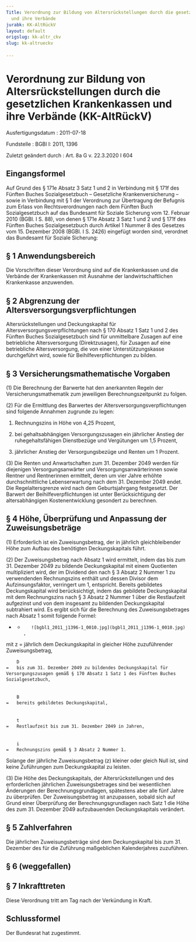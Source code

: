 ```yaml
---
Title: Verordnung zur Bildung von Altersrückstellungen durch die gesetzlichen Krankenkassen
  und ihre Verbände
jurabk: KK-AltRückV
layout: default
origslug: kk-altr_ckv
slug: kk-altrueckv

---
```


# Verordnung zur Bildung von Altersrückstellungen durch die gesetzlichen Krankenkassen und ihre Verbände (KK-AltRückV)

Ausfertigungsdatum
:   2011-07-18

Fundstelle
:   BGBl I: 2011, 1396

Zuletzt geändert durch
:   Art. 8a G v. 22.3.2020 I 604


## Eingangsformel

Auf Grund des § 171e Absatz 3 Satz 1 und 2 in Verbindung mit § 171f des Fünften Buches Sozialgesetzbuch – Gesetzliche Krankenversicherung – sowie in Verbindung mit § 1 der Verordnung zur Übertragung der Befugnis zum Erlass von Rechtsverordnungen nach dem Fünften Buch Sozialgesetzbuch auf das Bundesamt für Soziale Sicherung vom 12. Februar 2010 (BGBl. I S. 88), von denen § 171e Absatz 3 Satz 1 und 2 und § 171f des Fünften Buches Sozialgesetzbuch durch Artikel 1 Nummer 8 des Gesetzes vom 15. Dezember 2008 (BGBl. I S. 2426) eingefügt worden sind, verordnet das Bundesamt für Soziale Sicherung:


## § 1 Anwendungsbereich

Die Vorschriften dieser Verordnung sind auf die Krankenkassen und die Verbände der Krankenkassen mit Ausnahme der landwirtschaftlichen Krankenkasse anzuwenden.


## § 2 Abgrenzung der Altersversorgungsverpflichtungen

Altersrückstellungen und Deckungskapital für Altersversorgungsverpflichtungen nach § 170 Absatz 1 Satz 1 und 2 des Fünften Buches Sozialgesetzbuch sind für unmittelbare Zusagen auf eine betriebliche Altersversorgung (Direktzusagen), für Zusagen auf eine betriebliche Altersversorgung, die von einer Unterstützungskasse durchgeführt wird, sowie für Beihilfeverpflichtungen zu bilden.


## § 3 Versicherungsmathematische Vorgaben

(1) Die Berechnung der Barwerte hat den anerkannten Regeln der Versicherungsmathematik zum jeweiligen Berechnungszeitpunkt zu folgen.

(2) Für die Ermittlung des Barwertes der Altersversorgungsverpflichtungen sind folgende Annahmen zugrunde zu legen:

1.  Rechnungszins in Höhe von 4,25 Prozent,


2.  bei gehaltsabhängigen Versorgungszusagen ein jährlicher Anstieg der ruhegehaltsfähigen Dienstbezüge und Vergütungen um 1,5 Prozent,


3.  jährlicher Anstieg der Versorgungsbezüge und Renten um 1 Prozent.




(3) Die Renten und Anwartschaften zum 31. Dezember 2049 werden für diejenigen Versorgungsanwärter und Versorgungsanwärterinnen sowie Rentner und Rentnerinnen ermittelt, deren um vier Jahre erhöhte durchschnittliche Lebenserwartung nach dem 31. Dezember 2049 endet. Die Regelaltersgrenze wird nach dem Geburtsjahrgang festgesetzt. Der Barwert der Beihilfeverpflichtungen ist unter Berücksichtigung der altersabhängigen Kostenentwicklung gesondert zu berechnen.


## § 4 Höhe, Überprüfung und Anpassung der Zuweisungsbeträge

(1) Erforderlich ist ein Zuweisungsbetrag, der in jährlich gleichbleibender Höhe zum Aufbau des benötigten Deckungskapitals führt.

(2) Der Zuweisungsbetrag nach Absatz 1 wird ermittelt, indem das bis zum 31. Dezember 2049 zu bildende Deckungskapital mit einem Quotienten multipliziert wird, der im Dividend den nach § 3 Absatz 2 Nummer 1 zu verwendenden Rechnungszins enthält und dessen Divisor dem Aufzinsungsfaktor, verringert um 1, entspricht. Bereits gebildetes Deckungskapital wird berücksichtigt, indem das gebildete Deckungskapital mit dem Rechnungszins nach § 3 Absatz 2 Nummer 1 über die Restlaufzeit aufgezinst und von dem insgesamt zu bildenden Deckungskapital subtrahiert wird. Es ergibt sich für die Berechnung des Zuweisungsbetrages nach Absatz 1 somit folgende Formel:

*    *        ![bgbl1_2011_j1396-1_0010.jpg](bgbl1_2011_j1396-1_0010.jpg)   ,




mit
 z
    =   jährlich dem Deckungskapital in gleicher Höhe zuzuführender Zuweisungsbetrag,


        D
    =   bis zum 31. Dezember 2049 zu bildendes Deckungskapital für Versorgungszusagen gemäß § 170 Absatz 1 Satz 1 des Fünften Buches Sozialgesetzbuch,


        B
    =   bereits gebildetes Deckungskapital,


        t
    =   Restlaufzeit bis zum 31. Dezember 2049 in Jahren,


        i
    =   Rechnungszins gemäß § 3 Absatz 2 Nummer 1.






Solange der jährliche Zuweisungsbetrag (z) kleiner oder gleich Null ist, sind keine Zuführungen zum Deckungskapital zu leisten.

(3) Die Höhe des Deckungskapitals, der Altersrückstellungen und des erforderlichen jährlichen Zuweisungsbetrages sind bei wesentlichen Änderungen der Berechnungsgrundlagen, spätestens aber alle fünf Jahre zu überprüfen. Der Zuweisungsbetrag ist anzupassen, sobald sich auf Grund einer Überprüfung der Berechnungsgrundlagen nach Satz 1 die Höhe des zum 31. Dezember 2049 aufzubauenden Deckungskapitals verändert.


## § 5 Zahlverfahren

Die jährlichen Zuweisungsbeträge sind dem Deckungskapital bis zum 31. Dezember des für die Zuführung maßgeblichen Kalenderjahres zuzuführen.


## § 6 (weggefallen)


## § 7 Inkrafttreten

Diese Verordnung tritt am Tag nach der Verkündung in Kraft.


## Schlussformel

Der Bundesrat hat zugestimmt.

